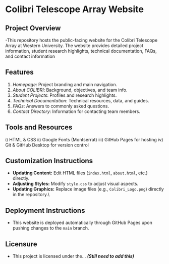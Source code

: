 # **Colibri Telescope Array Website** #

## **Project Overview** ##
 -This repository hosts the public-facing website for the Colibri Telescope Array at Western University. 
 The website provides detailed project information, student research highlights, technical documentation, FAQs, and contact information

## **Features** ##
 1) _Homepage_: Project branding and main navigation.
 2) _About COLIBRI_: Background, objectives, and team info.
 3) _Student Projects_: Profiles and research highlights.
 4) _Technical Documentation_: Technical resources, data, and guides.
 5) _FAQs_: Answers to commonly asked questions.
 6) _Contact Directory_: Information for contacting team members.

## **Tools and Resources** ##
 i) HTML & CSS
 ii) Google Fonts (Montserrat)
 iii) GitHub Pages for hosting
 iv) Git & GitHub Desktop for version control

## **Customization Instructions** ##
 - **Updating Content:** Edit HTML files (`index.html`, `about.html`, etc.) directly.
 - **Adjusting Styles:** Modify `style.css` to adjust visual aspects.
 - **Updating Graphics:** Replace image files (e.g., `Colibri_Logo.png`) directly in the repository.\

## **Deployment Instructions** ##
 - This website is deployed automatically through GitHub Pages upon pushing changes to the `main` branch.

## **Licensure** ##
 - This project is licensed under the... _**(Still need to add this)**_
